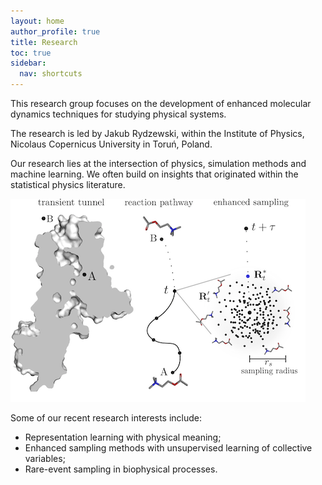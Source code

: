 ```yaml
---
layout: home
author_profile: true
title: Research
toc: true
sidebar:
  nav: shortcuts
---
```


This research group focuses on the development of enhanced molecular dynamics 
techniques for studying physical systems. 

The research is led by Jakub Rydzewski, within the Institute of Physics, 
Nicolaus Copernicus University in Toruń, Poland.

Our research lies at the intersection of physics, simulation methods and machine 
learning. We often build on insights that originated within the statistical
physics literature.

![a](assets/images/fig-1.png)

Some of our recent research interests include:
* Representation learning with physical meaning;
* Enhanced sampling methods with unsupervised learning of collective variables;
* Rare-event sampling in biophysical processes.
